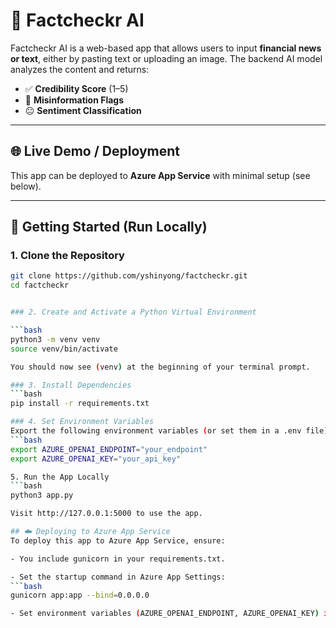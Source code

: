 # 🧠 Factcheckr AI

Factcheckr AI is a web-based app that allows users to input **financial news or text**, either by pasting text or uploading an image. The backend AI model analyzes the content and returns:

- ✅ **Credibility Score** (1–5)
- 🚨 **Misinformation Flags**
- 😐 **Sentiment Classification**

---

## 🌐 Live Demo / Deployment

This app can be deployed to **Azure App Service** with minimal setup (see below).

---

## 🚀 Getting Started (Run Locally)

### 1. Clone the Repository

```bash
git clone https://github.com/yshinyong/factcheckr.git
cd factcheckr


### 2. Create and Activate a Python Virtual Environment

```bash
python3 -m venv venv
source venv/bin/activate

You should now see (venv) at the beginning of your terminal prompt.

### 3. Install Dependencies
```bash
pip install -r requirements.txt

### 4. Set Environment Variables
Export the following environment variables (or set them in a .env file):
```bash
export AZURE_OPENAI_ENDPOINT="your_endpoint"
export AZURE_OPENAI_KEY="your_api_key"

5. Run the App Locally
```bash
python3 app.py

Visit http://127.0.0.1:5000 to use the app.

## ☁️ Deploying to Azure App Service
To deploy this app to Azure App Service, ensure:

- You include gunicorn in your requirements.txt.

- Set the startup command in Azure App Settings:
```bash
gunicorn app:app --bind=0.0.0.0

- Set environment variables (AZURE_OPENAI_ENDPOINT, AZURE_OPENAI_KEY) in the Azure App Service Configuration > Application settings.